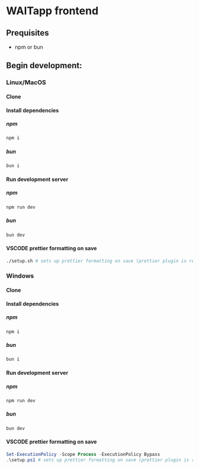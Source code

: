 # WAITapp frontend

## Prequisites
* npm or bun

## Begin development:
### Linux/MacOS
#### Clone

#### Install dependencies
##### npm
```bash
npm i
```
##### bun
```bash
bun i
```
#### Run development server
##### npm
```bash
npm run dev
```
##### bun
```bash
bun dev
```
#### VSCODE prettier formatting on save 
```bash
./setup.sh # sets up prettier formatting on save (prettier plugin is required)

```

### Windows
#### Clone

#### Install dependencies
##### npm
```bash
npm i
```
##### bun
```bash
bun i
```
#### Run development server
##### npm
```bash
npm run dev
```
##### bun
```bash
bun dev
```
#### VSCODE prettier formatting on save 
```powershell
Set-ExecutionPolicy -Scope Process -ExecutionPolicy Bypass
.\setup.ps1 # sets up prettier formatting on save (prettier plugin is required)

```
